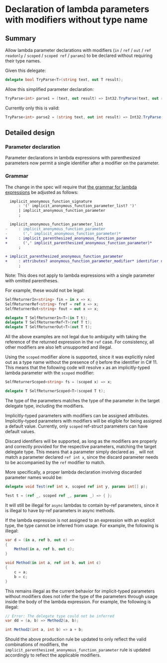 # Declaration of lambda parameters with modifiers without type name

## Summary  

Allow lambda parameter declarations with modifiers (`in` / `ref` / `out` / `ref readonly` / `scoped` / `scoped ref` / `params`) to be declared without requiring their type names.

Given this delegate:
```cs
delegate bool TryParse<T>(string text, out T result);
```

Allow this simplified parameter declaration:
```cs
TryParse<int> parse1 = (text, out result) => Int32.TryParse(text, out result);
```

Currently only this is valid:
```cs
TryParse<int> parse2 = (string text, out int result) => Int32.TryParse(text, out result);
```

## Detailed design

### Parameter declaration

Parameter declarations in lambda expressions with parenthesized parameters now permit a single identifier after a modifier on the parameter.

### Grammar

The change in the spec will require that [the grammar for lambda expressions](https://learn.microsoft.com/en-us/dotnet/csharp/language-reference/language-specification/expressions#12191-general) be adjusted as follows:

```diff
  implicit_anonymous_function_signature
      : '(' implicit_anonymous_function_parameter_list? ')'
      | implicit_anonymous_function_parameter
      ;

  implicit_anonymous_function_parameter_list
-     : implicit_anonymous_function_parameter
-       (',' implicit_anonymous_function_parameter)*
+     : implicit_parenthesized_anonymous_function_parameter
+       (',' implicit_parenthesized_anonymous_function_parameter)*
      ;

+ implicit_parenthesized_anonymous_function_parameter
+     : attributes? anonymous_function_parameter_modifier* identifier default_argument?
      ;
```

Note: This does not apply to lambda expressions with a single parameter with omitted parentheses.

For example, these would not be legal:
```csharp
SelfReturnerIn<string> fin = in x => x;
SelfReturnerRef<string> fref = ref x => x;
SelfReturnerOut<string> fout = out x => x;

delegate T SelfReturnerIn<T>(in T t);
delegate T SelfReturnerRef<T>(ref T t);
delegate T SelfReturnerOut<T>(out T t);
```

All the above examples are not legal due to ambiguity with taking the reference of the returned expression in the `ref` case. For consistency, all other modifiers are also left unsupported and illegal.

Using the `scoped` modifier alone is supported, since it was explicitly ruled out as a type name without the presence of `@` before the identifier in C# 11. This means that the following code will resolve `x` as an implicitly-typed lambda parameter with the `scoped` modifier:

```csharp
SelfReturnerScoped<string> fs = (scoped x) => x;

delegate T SelfReturnerScoped<T>(scoped T t);
```

The type of the parameters matches the type of the parameter in the target delegate type, including the modifiers.

Implicitly-typed parameters with modifiers can be assigned attributes. Implicitly-typed parameters with modifiers will be eligible for being assigned a default value. Currently, only `scoped` ref-struct parameters can have default values.

Discard identifiers will be supported, as long as the modifiers are properly and correctly provided for the respective parameters, matching the target delegate type. This means that a parameter simply declared as `_` will not match a parameter declared `ref int x`, since the discard parameter needs to be accompanied by the `ref` modifier to match.

More specifically, a proper lambda declaration involving discarded parameter names would be:
```csharp
delegate void Test(ref int x, scoped ref int y, params int[] p);

Test t = (ref _, scoped ref _, params _) => { };
```

It will still be illegal for `async` lambdas to contain by-ref parameters, since it is illegal to have by-ref parameters in async methods.

If the lambda expression is not assigned to an expression with an explicit type, the type cannot be inferred from usage. For example, the following is illegal:
```csharp
var d = (in a, ref b, out c) =>
{
    Method(in a, ref b, out c);
}

void Method(in int a, ref int b, out int c)
{
    c = a;
    b = c;
}
```

This remains illegal as the current behavior for implicit-typed parameters without modifiers does not infer the type of the parameters through usage inside the body of the lambda expression. For example, the following is illegal:
```csharp
// Error: The delegate type could not be inferred
var dd = (a, b) => Method2(a, b);

int Method2(int a, int b) => a + b;
```


Should the above production rule be updated to only reflect the valid combinations of modifiers, the `implicit_parenthesized_anonymous_function_parameter` rule is updated accordingly to reflect the applicable modifiers.
